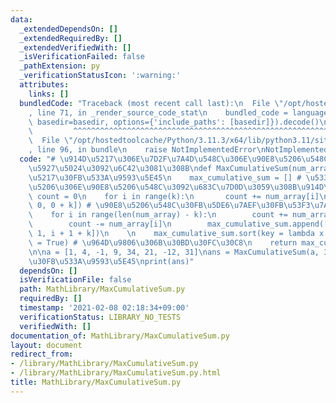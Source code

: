 ```yaml
---
data:
  _extendedDependsOn: []
  _extendedRequiredBy: []
  _extendedVerifiedWith: []
  _isVerificationFailed: false
  _pathExtension: py
  _verificationStatusIcon: ':warning:'
  attributes:
    links: []
  bundledCode: "Traceback (most recent call last):\n  File \"/opt/hostedtoolcache/Python/3.11.3/x64/lib/python3.11/site-packages/onlinejudge_verify/documentation/build.py\"\
    , line 71, in _render_source_code_stat\n    bundled_code = language.bundle(stat.path,\
    \ basedir=basedir, options={'include_paths': [basedir]}).decode()\n          \
    \         ^^^^^^^^^^^^^^^^^^^^^^^^^^^^^^^^^^^^^^^^^^^^^^^^^^^^^^^^^^^^^^^^^^^^^^^^^^^^^^^^^\n\
    \  File \"/opt/hostedtoolcache/Python/3.11.3/x64/lib/python3.11/site-packages/onlinejudge_verify/languages/python.py\"\
    , line 96, in bundle\n    raise NotImplementedError\nNotImplementedError\n"
  code: "# \u914D\u5217\u306E\u7D2F\u7A4D\u548C\u306E\u90E8\u5206\u548C\u306E\u6700\
    \u5927\u5024\u3092\u6C42\u3081\u308B\ndef MaxCumulativeSum(num_array, k): # \u914D\
    \u5217\u30FB\u533A\u9593\u5E45\n    max_cumulative_sum = [] # \u533A\u9593\u5E45\
    \u5206\u306E\u90E8\u5206\u548C\u3092\u683C\u7D0D\u3059\u308B\u914D\u5217\n   \
    \ count = 0\n    for i in range(k):\n       count += num_array[i]\n    max_cumulative_sum.append([count,\
    \ 0, 0 + k]) # \u90E8\u5206\u548C\u30FB\u5DE6\u7AEF\u30FB\u53F3\u7AEF\n    \n\
    \    for i in range(len(num_array) - k):\n        count += num_array[i + k]\n\
    \        count -= num_array[i]\n        max_cumulative_sum.append([count, i +\
    \ 1, i + 1 + k])\n    \n    max_cumulative_sum.sort(key = lambda x: x[0], reverse\
    \ = True) # \u964D\u9806\u306B\u30BD\u30FC\u30C8\n    return max_cumulative_sum[0]\n\
    \n\na = [1, 4, -1, 9, 34, 21, -12, 31]\nans = MaxCumulativeSum(a, 3) # \u914D\u5217\
    \u30FB\u533A\u9593\u5E45\nprint(ans)"
  dependsOn: []
  isVerificationFile: false
  path: MathLibrary/MaxCumulativeSum.py
  requiredBy: []
  timestamp: '2021-02-08 02:18:34+09:00'
  verificationStatus: LIBRARY_NO_TESTS
  verifiedWith: []
documentation_of: MathLibrary/MaxCumulativeSum.py
layout: document
redirect_from:
- /library/MathLibrary/MaxCumulativeSum.py
- /library/MathLibrary/MaxCumulativeSum.py.html
title: MathLibrary/MaxCumulativeSum.py
---
```

